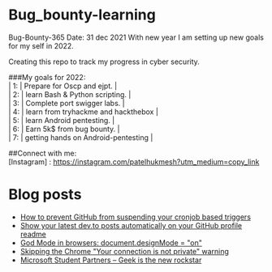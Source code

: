# Bug_bounty-learning
Bug-Bounty-365
Date: 31 dec 2021
With new year I am setting up new goals for my self in 2022.

Creating this repo to track my progress in cyber security.<br/>

###My goals for 2022:<br/>
      |  1: | Prepare for Oscp and ejpt.             | <br/>
      |  2: | learn Bash & Python scripting.         |  <br/>
      |  3: | Complete port swigger labs.            | <br/>
      |  4: | learn from tryhackme and hackthebox    |  <br/>
      |  5: | learn Android pentesting.              |  <br/>
      |  6: | Earn 5k$ from bug bounty.              |  <br/>
      |  7: |  getting hands on Android-pentesting   |<br/>

##Connect with me: <br/>
[Instagram] : https://instagram.com/patelhukmesh?utm_medium=copy_link


# Blog posts
<!-- BLOG-POST-LIST:START -->
- [How to prevent GitHub from suspending your cronjob based triggers](https://dev.to/gautamkrishnar/how-to-prevent-github-from-suspending-your-cronjob-based-triggers-knf)
- [Show your latest dev.to posts automatically on your GitHub profile readme](https://dev.to/gautamkrishnar/show-your-latest-dev-to-posts-automatically-in-your-github-profile-readme-3nk8)
- [God Mode in browsers: document.designMode = &quot;on&quot;](https://dev.to/gautamkrishnar/god-mode-in-browsers-document-designmode-on-2pmo)
- [Skipping the Chrome &quot;Your connection is not private&quot; warning](https://dev.to/gautamkrishnar/quickbits-1-skipping-the-chrome-your-connection-is-not-private-warning-4kp1)
- [Microsoft Student Partners – Geek is the new rockstar](https://dev.to/gautamkrishnar/microsoft-student-partners--geek-is-the-new-rockstar)
<!-- BLOG-POST-LIST:END -->



